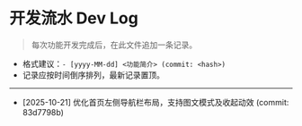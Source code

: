 # 开发流水 Dev Log

> 每次功能开发完成后，在此文件追加一条记录。

- 格式建议：`- [yyyy-MM-dd] <功能简介> (commit: <hash>)`
- 记录应按时间倒序排列，最新记录置顶。

---

- \[2025-10-21] 优化首页左侧导航栏布局，支持图文模式及收起动效 (commit: 83d7798b)
